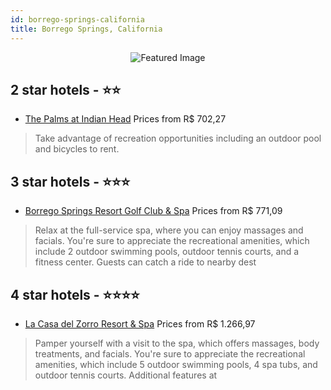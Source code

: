 ```yaml
---
id: borrego-springs-california
title: Borrego Springs, California
---
```


<center><img src="https://i.travelapi.com/hotels/1000000/40000/36800/36738/3a5e7eac_z.jpg" alt="Featured Image" /></center>


##  2 star hotels - ⭐️⭐️

-    [The Palms at Indian Head](https://us.hurb.com/hotels/borrego-springs/the-palms-at-indian-head-JNP-JP452913?cmp=18055) Prices from R$ 702,27
   > Take advantage of recreation opportunities including an outdoor pool and bicycles to rent.

##  3 star hotels - ⭐️⭐️⭐️

-    [Borrego Springs Resort Golf Club & Spa](https://us.hurb.com/hotels/borrego-springs/borrego-springs-resort-golf-club-spa-JNP-JP413012?cmp=18055) Prices from R$ 771,09
   > Relax at the full-service spa, where you can enjoy massages and facials. You're sure to appreciate the recreational amenities, which include 2 outdoor swimming pools, outdoor tennis courts, and a fitness center. Guests can catch a ride to nearby dest

##  4 star hotels - ⭐️⭐️⭐️⭐️

-    [La Casa del Zorro Resort & Spa](https://us.hurb.com/hotels/borrego-springs/la-casa-del-zorro-resort-spa-JNP-JP738093?cmp=18055) Prices from R$ 1.266,97
   > Pamper yourself with a visit to the spa, which offers massages, body treatments, and facials. You're sure to appreciate the recreational amenities, which include 5 outdoor swimming pools, 4 spa tubs, and outdoor tennis courts. Additional features at 
